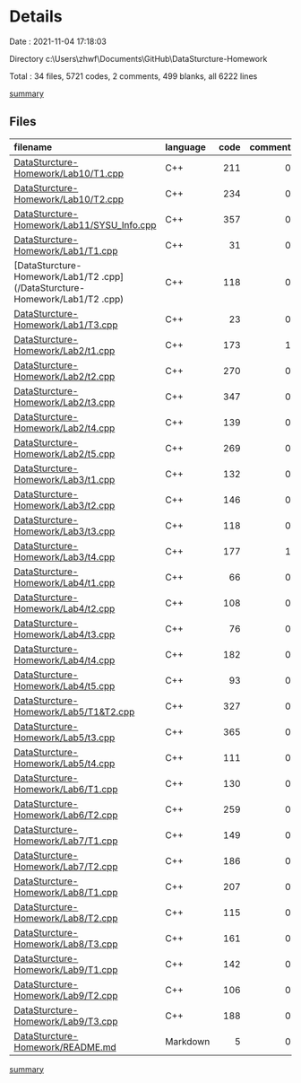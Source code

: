 # Details

Date : 2021-11-04 17:18:03

Directory c:\Users\zhwf\Documents\GitHub\DataSturcture-Homework

Total : 34 files,  5721 codes, 2 comments, 499 blanks, all 6222 lines

[summary](results.md)

## Files
| filename | language | code | comment | blank | total |
| :--- | :--- | ---: | ---: | ---: | ---: |
| [DataSturcture-Homework/Lab10/T1.cpp](/DataSturcture-Homework/Lab10/T1.cpp) | C++ | 211 | 0 | 19 | 230 |
| [DataSturcture-Homework/Lab10/T2.cpp](/DataSturcture-Homework/Lab10/T2.cpp) | C++ | 234 | 0 | 13 | 247 |
| [DataSturcture-Homework/Lab11/SYSU_Info.cpp](/DataSturcture-Homework/Lab11/SYSU_Info.cpp) | C++ | 357 | 0 | 25 | 382 |
| [DataSturcture-Homework/Lab1/T1.cpp](/DataSturcture-Homework/Lab1/T1.cpp) | C++ | 31 | 0 | 2 | 33 |
| [DataSturcture-Homework/Lab1/T2 .cpp](/DataSturcture-Homework/Lab1/T2 .cpp) | C++ | 118 | 0 | 21 | 139 |
| [DataSturcture-Homework/Lab1/T3.cpp](/DataSturcture-Homework/Lab1/T3.cpp) | C++ | 23 | 0 | 3 | 26 |
| [DataSturcture-Homework/Lab2/t1.cpp](/DataSturcture-Homework/Lab2/t1.cpp) | C++ | 173 | 1 | 18 | 192 |
| [DataSturcture-Homework/Lab2/t2.cpp](/DataSturcture-Homework/Lab2/t2.cpp) | C++ | 270 | 0 | 22 | 292 |
| [DataSturcture-Homework/Lab2/t3.cpp](/DataSturcture-Homework/Lab2/t3.cpp) | C++ | 347 | 0 | 28 | 375 |
| [DataSturcture-Homework/Lab2/t4.cpp](/DataSturcture-Homework/Lab2/t4.cpp) | C++ | 139 | 0 | 16 | 155 |
| [DataSturcture-Homework/Lab2/t5.cpp](/DataSturcture-Homework/Lab2/t5.cpp) | C++ | 269 | 0 | 22 | 291 |
| [DataSturcture-Homework/Lab3/t1.cpp](/DataSturcture-Homework/Lab3/t1.cpp) | C++ | 132 | 0 | 19 | 151 |
| [DataSturcture-Homework/Lab3/t2.cpp](/DataSturcture-Homework/Lab3/t2.cpp) | C++ | 146 | 0 | 19 | 165 |
| [DataSturcture-Homework/Lab3/t3.cpp](/DataSturcture-Homework/Lab3/t3.cpp) | C++ | 118 | 0 | 12 | 130 |
| [DataSturcture-Homework/Lab3/t4.cpp](/DataSturcture-Homework/Lab3/t4.cpp) | C++ | 177 | 1 | 13 | 191 |
| [DataSturcture-Homework/Lab4/t1.cpp](/DataSturcture-Homework/Lab4/t1.cpp) | C++ | 66 | 0 | 6 | 72 |
| [DataSturcture-Homework/Lab4/t2.cpp](/DataSturcture-Homework/Lab4/t2.cpp) | C++ | 108 | 0 | 8 | 116 |
| [DataSturcture-Homework/Lab4/t3.cpp](/DataSturcture-Homework/Lab4/t3.cpp) | C++ | 76 | 0 | 5 | 81 |
| [DataSturcture-Homework/Lab4/t4.cpp](/DataSturcture-Homework/Lab4/t4.cpp) | C++ | 182 | 0 | 20 | 202 |
| [DataSturcture-Homework/Lab4/t5.cpp](/DataSturcture-Homework/Lab4/t5.cpp) | C++ | 93 | 0 | 5 | 98 |
| [DataSturcture-Homework/Lab5/T1&T2.cpp](/DataSturcture-Homework/Lab5/T1&T2.cpp) | C++ | 327 | 0 | 37 | 364 |
| [DataSturcture-Homework/Lab5/t3.cpp](/DataSturcture-Homework/Lab5/t3.cpp) | C++ | 365 | 0 | 22 | 387 |
| [DataSturcture-Homework/Lab5/t4.cpp](/DataSturcture-Homework/Lab5/t4.cpp) | C++ | 111 | 0 | 11 | 122 |
| [DataSturcture-Homework/Lab6/T1.cpp](/DataSturcture-Homework/Lab6/T1.cpp) | C++ | 130 | 0 | 11 | 141 |
| [DataSturcture-Homework/Lab6/T2.cpp](/DataSturcture-Homework/Lab6/T2.cpp) | C++ | 259 | 0 | 16 | 275 |
| [DataSturcture-Homework/Lab7/T1.cpp](/DataSturcture-Homework/Lab7/T1.cpp) | C++ | 149 | 0 | 7 | 156 |
| [DataSturcture-Homework/Lab7/T2.cpp](/DataSturcture-Homework/Lab7/T2.cpp) | C++ | 186 | 0 | 15 | 201 |
| [DataSturcture-Homework/Lab8/T1.cpp](/DataSturcture-Homework/Lab8/T1.cpp) | C++ | 207 | 0 | 11 | 218 |
| [DataSturcture-Homework/Lab8/T2.cpp](/DataSturcture-Homework/Lab8/T2.cpp) | C++ | 115 | 0 | 13 | 128 |
| [DataSturcture-Homework/Lab8/T3.cpp](/DataSturcture-Homework/Lab8/T3.cpp) | C++ | 161 | 0 | 12 | 173 |
| [DataSturcture-Homework/Lab9/T1.cpp](/DataSturcture-Homework/Lab9/T1.cpp) | C++ | 142 | 0 | 15 | 157 |
| [DataSturcture-Homework/Lab9/T2.cpp](/DataSturcture-Homework/Lab9/T2.cpp) | C++ | 106 | 0 | 12 | 118 |
| [DataSturcture-Homework/Lab9/T3.cpp](/DataSturcture-Homework/Lab9/T3.cpp) | C++ | 188 | 0 | 17 | 205 |
| [DataSturcture-Homework/README.md](/DataSturcture-Homework/README.md) | Markdown | 5 | 0 | 4 | 9 |

[summary](results.md)